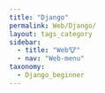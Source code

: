 ```yaml
---
title: "Django"
permalink: Web/Django/
layout: tags_category
sidebar:
  - title: "Web🐮"
  - nav: "Web-menu"
taxonomy:
  - Django_beginner
---
```

